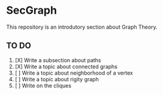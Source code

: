 # SecGraph
This repository is an introdutory section about Graph Theory.


## TO DO

1. [X] Write a subsection about paths
2. [X] Write a topic about connected graphs
4. [ ] Write a topic about neighborhood of a vertex
5. [ ] Write a topic about rigity graph
6. [ ] Write on the cliques
<!---7. [ ] Write a subsection about the vertex orders
8. [ ] Write a subsection about trees-->


